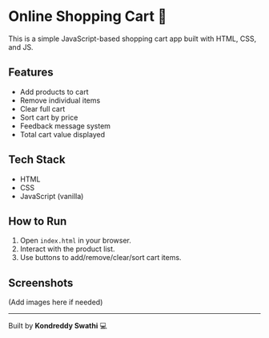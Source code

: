 # Online Shopping Cart 🛒

This is a simple JavaScript-based shopping cart app built with HTML, CSS, and JS.

## Features
- Add products to cart
- Remove individual items
- Clear full cart
- Sort cart by price
- Feedback message system
- Total cart value displayed

## Tech Stack
- HTML
- CSS
- JavaScript (vanilla)

## How to Run
1. Open `index.html` in your browser.
2. Interact with the product list.
3. Use buttons to add/remove/clear/sort cart items.

## Screenshots
(Add images here if needed)

---

Built by **Kondreddy Swathi** 💻
